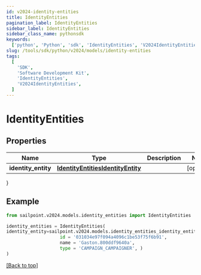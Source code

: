 ```yaml
---
id: v2024-identity-entities
title: IdentityEntities
pagination_label: IdentityEntities
sidebar_label: IdentityEntities
sidebar_class_name: pythonsdk
keywords:
  ['python', 'Python', 'sdk', 'IdentityEntities', 'V2024IdentityEntities']
slug: /tools/sdk/python/v2024/models/identity-entities
tags:
  [
    'SDK',
    'Software Development Kit',
    'IdentityEntities',
    'V2024IdentityEntities',
  ]
---
```


# IdentityEntities

## Properties

| Name | Type | Description | Notes |
| --- | --- | --- | --- |
| **identity_entity** | [**IdentityEntitiesIdentityEntity**](identity-entities-identity-entity) |  | [optional] |

}

## Example

```python
from sailpoint.v2024.models.identity_entities import IdentityEntities

identity_entities = IdentityEntities(
identity_entity=sailpoint.v2024.models.identity_entities_identity_entity.IdentityEntities_identityEntity(
                    id = '031034e97f094a4096c1be53f75f6b91',
                    name = 'Gaston.800ddf9640a',
                    type = 'CAMPAIGN_CAMPAIGNER', )
)

```

[[Back to top]](#)

